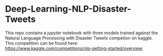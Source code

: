 # Deep-Learning-NLP-Disaster-Tweets

This repo contains a jupyter notebook with three models trained against the Natural Language Processing with Disaster Tweets competion on kaggle. This competition can be found here: https://www.kaggle.com/competitions/nlp-getting-started/overview.
